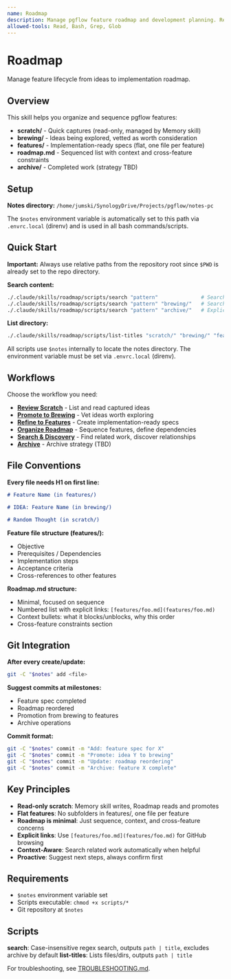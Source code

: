 ```yaml
---
name: Roadmap
description: Manage pgflow feature roadmap and development planning. Review and promote ideas from scratch to brewing, refine into feature specs, organize and sequence roadmap. Use when user mentions features, plans, roadmap, brainstorming, promoting ideas, specs, or asks to search/organize/refine development work.
allowed-tools: Read, Bash, Grep, Glob
---
```


# Roadmap

Manage feature lifecycle from ideas to implementation roadmap.

## Overview

This skill helps you organize and sequence pgflow features:

- **scratch/** - Quick captures (read-only, managed by Memory skill)
- **brewing/** - Ideas being explored, vetted as worth consideration
- **features/** - Implementation-ready specs (flat, one file per feature)
- **roadmap.md** - Sequenced list with context and cross-feature constraints
- **archive/** - Completed work (strategy TBD)

## Setup

**Notes directory:** `/home/jumski/SynologyDrive/Projects/pgflow/notes-pc`

The `$notes` environment variable is automatically set to this path via `.envrc.local` (direnv) and is used in all bash commands/scripts.

## Quick Start

**Important:** Always use relative paths from the repository root since `$PWD` is already set to the repo directory.

**Search content:**

```bash
./.claude/skills/roadmap/scripts/search "pattern"              # Search all folders, excludes archive
./.claude/skills/roadmap/scripts/search "pattern" "brewing/"   # Search specific folder
./.claude/skills/roadmap/scripts/search "pattern" "archive/"   # Explicitly search archive
```

**List directory:**

```bash
./.claude/skills/roadmap/scripts/list-titles "scratch/" "brewing/" "features/"
```

All scripts use `$notes` internally to locate the notes directory. The environment variable must be set via `.envrc.local` (direnv).

## Workflows

Choose the workflow you need:

- **[Review Scratch](review-scratch.md)** - List and read captured ideas
- **[Promote to Brewing](promote-brewing.md)** - Vet ideas worth exploring
- **[Refine to Features](refine-features.md)** - Create implementation-ready specs
- **[Organize Roadmap](organize-roadmap.md)** - Sequence features, define dependencies
- **[Search & Discovery](search.md)** - Find related work, discover relationships
- **[Archive](archive.md)** - Archive strategy (TBD)

## File Conventions

**Every file needs H1 on first line:**

```markdown
# Feature Name (in features/)

# IDEA: Feature Name (in brewing/)

# Random Thought (in scratch/)
```

**Feature file structure (features/):**

- Objective
- Prerequisites / Dependencies
- Implementation steps
- Acceptance criteria
- Cross-references to other features

**Roadmap.md structure:**

- Minimal, focused on sequence
- Numbered list with explicit links: `[features/foo.md](features/foo.md)`
- Context bullets: what it blocks/unblocks, why this order
- Cross-feature constraints section

## Git Integration

**After every create/update:**

```bash
git -C "$notes" add <file>
```

**Suggest commits at milestones:**

- Feature spec completed
- Roadmap reordered
- Promotion from brewing to features
- Archive operations

**Commit format:**

```bash
git -C "$notes" commit -m "Add: feature spec for X"
git -C "$notes" commit -m "Promote: idea Y to brewing"
git -C "$notes" commit -m "Update: roadmap reordering"
git -C "$notes" commit -m "Archive: feature X complete"
```

## Key Principles

- **Read-only scratch**: Memory skill writes, Roadmap reads and promotes
- **Flat features**: No subfolders in features/, one file per feature
- **Roadmap is minimal**: Just sequence, context, and cross-feature concerns
- **Explicit links**: Use `[features/foo.md](features/foo.md)` for GitHub browsing
- **Context-Aware**: Search related work automatically when helpful
- **Proactive**: Suggest next steps, always confirm first

## Requirements

- `$notes` environment variable set
- Scripts executable: `chmod +x scripts/*`
- Git repository at `$notes`

## Scripts

**search**: Case-insensitive regex search, outputs `path | title`, excludes archive by default
**list-titles**: Lists files/dirs, outputs `path | title`

For troubleshooting, see [TROUBLESHOOTING.md](TROUBLESHOOTING.md).
